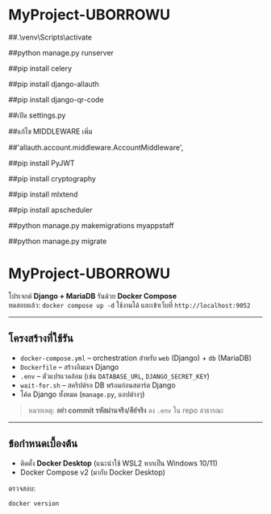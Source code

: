 # MyProject-UBORROWU

##.\venv\Scripts\activate

##python manage.py runserver

##pip install celery

##pip install django-allauth

##pip install django-qr-code

##เปิด settings.py

##แก้ไข MIDDLEWARE เพิ่ม

##'allauth.account.middleware.AccountMiddleware',

##pip install PyJWT

##pip install cryptography

##pip install mlxtend

##pip install apscheduler

##python manage.py makemigrations myappstaff

##python manage.py migrate

# MyProject-UBORROWU

โปรเจกต์ **Django + MariaDB** รันด้วย **Docker Compose**  
ทดสอบแล้ว: `docker compose up -d` ใช้งานได้ และเข้าเว็บที่ `http://localhost:9052`

---

## โครงสร้างที่ใช้รัน
- `docker-compose.yml` – orchestration สำหรับ `web` (Django) + `db` (MariaDB)
- `Dockerfile` – สร้างอิมเมจ Django
- `.env` – ตัวแปรแวดล้อม (เช่น `DATABASE_URL`, `DJANGO_SECRET_KEY`)
- `wait-for.sh` – สคริปต์รอ DB พร้อมก่อนสตาร์ต Django
- โค้ด Django ทั้งหมด (`manage.py`, แอปต่างๆ)

> หมายเหตุ: **อย่า commit รหัสผ่านจริง/คีย์จริง** ลง `.env` ใน repo สาธารณะ

---

## ข้อกำหนดเบื้องต้น
- ติดตั้ง **Docker Desktop** (แนะนำใช้ WSL2 หากเป็น Windows 10/11)
- Docker Compose v2 (มากับ Docker Desktop)

ตรวจสอบ:
```bash
docker version
